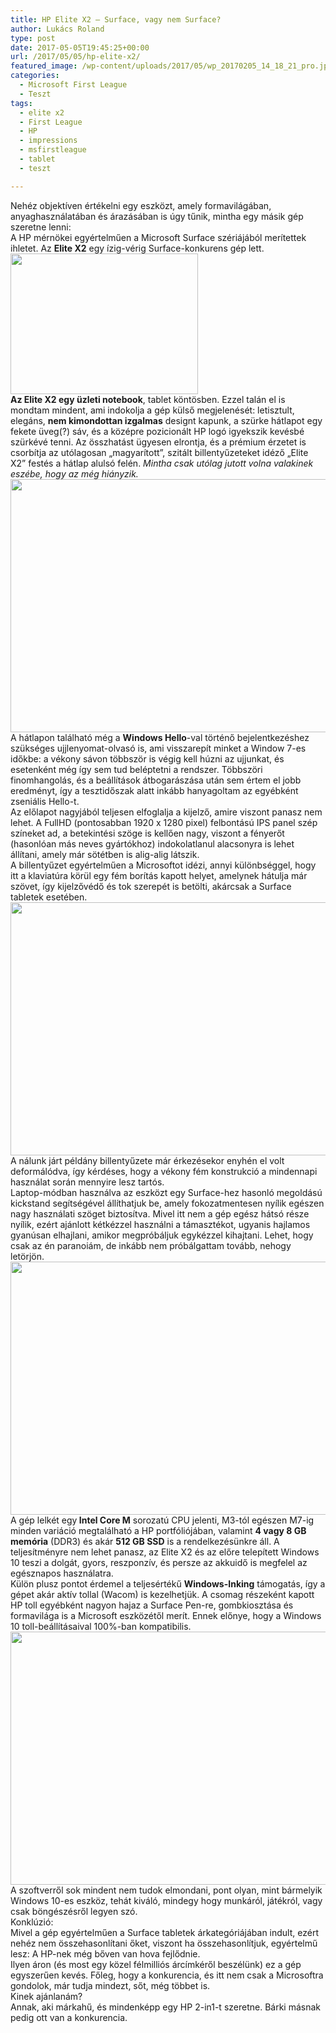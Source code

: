 ```yaml
---
title: HP Elite X2 – Surface, vagy nem Surface?
author: Lukács Roland
type: post
date: 2017-05-05T19:45:25+00:00
url: /2017/05/05/hp-elite-x2/
featured_image: /wp-content/uploads/2017/05/wp_20170205_14_18_21_pro.jpg
categories:
  - Microsoft First League
  - Teszt
tags:
  - elite x2
  - First League
  - HP
  - impressions
  - msfirstleague
  - tablet
  - teszt

---
```

<div>
  Nehéz objektíven értékelni egy eszközt, amely formavilágában, anyaghasználatában és árazásában is úgy tűnik, mintha egy másik gép szeretne lenni:<br /> A HP mérnökei egyértelműen a Microsoft Surface szériájából merítettek ihletet. Az <strong>Elite X2</strong> egy ízig-vérig Surface-konkurens gép lett.
</div>

<div>
</div>

<!--more-->

<div>
  <img loading="lazy" class="size-medium wp-image-360 aligncenter" src="https://winsider.hu/wp-content/uploads/2017/05/c04899311-300x225.png" alt="" width="300" height="225" srcset="https://winsider.hu/wp-content/uploads/2017/05/c04899311-300x225.png 300w, https://winsider.hu/wp-content/uploads/2017/05/c04899311.png 573w" sizes="(max-width: 300px) 100vw, 300px" />
</div>

<div>
  <strong>Az Elite X2 egy üzleti notebook</strong>, tablet köntösben. Ezzel talán el is mondtam mindent, ami indokolja a gép külső megjelenését: letisztult, elegáns, <strong>nem kimondottan izgalmas</strong> designt kapunk, a szürke hátlapot egy fekete üveg(?) sáv, és a középre pozicionált HP logó igyekszik kevésbé szürkévé tenni. Az összhatást ügyesen elrontja, és a prémium érzetet is csorbítja az utólagosan „magyarított”, szitált billentyűzeteket idéző „Elite X2” festés a hátlap alulsó felén. <em>Mintha csak utólag jutott volna valakinek eszébe, hogy az még hiányzik.</em>
</div>



<div>
</div>

<div>
  <img loading="lazy" class="aligncenter wp-image-357" src="https://winsider.hu/wp-content/uploads/2017/05/wp_20170205_14_17_24_pro-1024x576.jpg" alt="" width="720" height="405" srcset="https://winsider.hu/wp-content/uploads/2017/05/wp_20170205_14_17_24_pro-1024x576.jpg 1024w, https://winsider.hu/wp-content/uploads/2017/05/wp_20170205_14_17_24_pro-300x169.jpg 300w, https://winsider.hu/wp-content/uploads/2017/05/wp_20170205_14_17_24_pro-768x432.jpg 768w" sizes="(max-width: 720px) 100vw, 720px" /> <br /> A hátlapon található még a <strong>Windows Hello</strong>-val történő bejelentkezéshez szükséges ujjlenyomat-olvasó is, ami visszarepít minket a Window 7-es időkbe: a vékony sávon többször is végig kell húzni az ujjunkat, és esetenként még így sem tud beléptetni a rendszer. Többszöri finomhangolás, és a beállítások átbogarászása után sem értem el jobb eredményt, így a tesztidőszak alatt inkább hanyagoltam az egyébként zseniális Hello-t.<br /> Az előlapot nagyjából teljesen elfoglalja a kijelző, amire viszont panasz nem lehet. A FullHD (pontosabban 1920 x 1280 pixel) felbontású IPS panel szép színeket ad, a betekintési szöge is kellően nagy, viszont a fényerőt (hasonlóan más neves gyártókhoz) indokolatlanul alacsonyra is lehet állítani, amely már sötétben is alig-alig látszik.<br /> A billentyűzet egyértelműen a Microsoftot idézi, annyi különbséggel, hogy itt a klaviatúra körül egy fém borítás kapott helyet, amelynek hátulja már szövet, így kijelzővédő és tok szerepét is betölti, akárcsak a Surface tabletek esetében.
</div>



<div>
</div>

<div>
  <img loading="lazy" class="aligncenter wp-image-356" src="https://winsider.hu/wp-content/uploads/2017/05/wp_20170205_14_18_21_pro-300x169.jpg" alt="" width="720" height="405" srcset="https://winsider.hu/wp-content/uploads/2017/05/wp_20170205_14_18_21_pro-300x169.jpg 300w, https://winsider.hu/wp-content/uploads/2017/05/wp_20170205_14_18_21_pro-768x432.jpg 768w, https://winsider.hu/wp-content/uploads/2017/05/wp_20170205_14_18_21_pro-1024x576.jpg 1024w" sizes="(max-width: 720px) 100vw, 720px" />
</div>



<div>
</div>

<div>
  A nálunk járt példány billentyűzete már érkezésekor enyhén el volt deformálódva, így kérdéses, hogy a vékony fém konstrukció a mindennapi használat során mennyire lesz tartós.<br /> Laptop-módban használva az eszközt egy Surface-hez hasonló megoldású kickstand segítségével állíthatjuk be, amely fokozatmentesen nyílik egészen nagy használati szöget biztosítva. Mivel itt nem a gép egész hátsó része nyílik, ezért ajánlott kétkézzel használni a támasztékot, ugyanis hajlamos gyanúsan elhajlani, amikor megpróbáljuk egykézzel kihajtani. Lehet, hogy csak az én paranoiám, de inkább nem próbálgattam tovább, nehogy letörjön.
</div>



<div>
</div>

<div>
  <img loading="lazy" class="aligncenter wp-image-358" src="https://winsider.hu/wp-content/uploads/2017/05/wp_20170205_14_19_32_pro-300x169.jpg" alt="" width="720" height="405" srcset="https://winsider.hu/wp-content/uploads/2017/05/wp_20170205_14_19_32_pro-300x169.jpg 300w, https://winsider.hu/wp-content/uploads/2017/05/wp_20170205_14_19_32_pro-768x432.jpg 768w, https://winsider.hu/wp-content/uploads/2017/05/wp_20170205_14_19_32_pro-1024x576.jpg 1024w" sizes="(max-width: 720px) 100vw, 720px" />
</div>



<div>
</div>

<div>
  A gép lelkét egy<strong> Intel Core M</strong> sorozatú CPU jelenti, M3-tól egészen M7-ig minden variáció megtalálható a HP portfóliójában, valamint <strong>4 vagy 8 GB memória</strong> (DDR3) és akár <strong>512 GB SSD</strong> is a rendelkezésünkre áll. A teljesítményre nem lehet panasz, az Elite X2 és az előre telepített Windows 10 teszi a dolgát, gyors, reszponzív, és persze az akkuidő is megfelel az egésznapos használatra.<br /> Külön plusz pontot érdemel a teljesértékű <strong>Windows-Inking</strong> támogatás, így a gépet akár aktív tollal (Wacom) is kezelhetjük. A csomag részeként kapott HP toll egyébként nagyon hajaz a Surface Pen-re, gombkiosztása és formavilága is a Microsoft eszközétől merít. Ennek előnye, hogy a Windows 10 toll-beállításaival 100%-ban kompatibilis.
</div>

<div>
</div>



<div>
  <img loading="lazy" class="aligncenter wp-image-359" src="https://winsider.hu/wp-content/uploads/2017/05/wp_20170205_14_20_42_pro-e1493837862318-300x169.jpg" alt="" width="720" height="405" srcset="https://winsider.hu/wp-content/uploads/2017/05/wp_20170205_14_20_42_pro-e1493837862318-300x169.jpg 300w, https://winsider.hu/wp-content/uploads/2017/05/wp_20170205_14_20_42_pro-e1493837862318-768x432.jpg 768w, https://winsider.hu/wp-content/uploads/2017/05/wp_20170205_14_20_42_pro-e1493837862318-1024x576.jpg 1024w" sizes="(max-width: 720px) 100vw, 720px" />
</div>



<div>
  A szoftverről sok mindent nem tudok elmondani, pont olyan, mint bármelyik Windows 10-es eszköz, tehát kiváló, mindegy hogy munkáról, játékról, vagy csak böngészésről legyen szó.
</div>

<div>
</div>



<div>
  Konklúzió:<br /> Mivel a gép egyértelműen a Surface tabletek árkategóriájában indult, ezért nehéz nem összehasonlítani őket, viszont ha összehasonlítjuk, egyértelmű lesz: A HP-nek még bőven van hova fejlődnie.<br /> Ilyen áron (és most egy közel félmilliós árcímkéről beszélünk) ez a gép egyszerűen kevés. Főleg, hogy a konkurencia, és itt nem csak a Microsoftra gondolok, már tudja mindezt, sőt, még többet is.
</div>



<div>
</div>

<div>
  Kinek ajánlanám? <br /> Annak, aki márkahű, és mindenképp egy HP 2-in1-t szeretne. Bárki másnak pedig ott van a konkurencia.
</div>

<div>
</div>